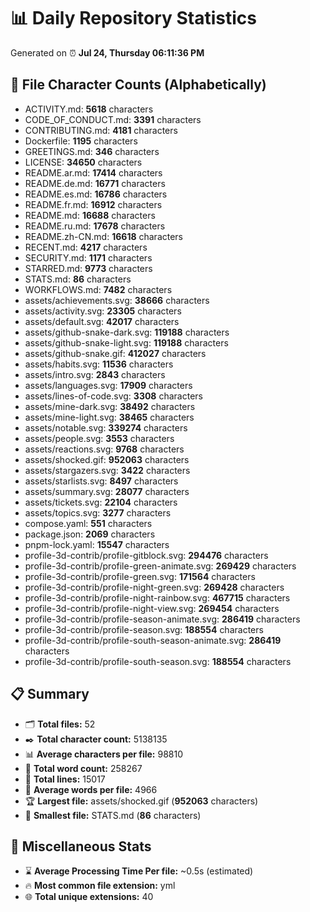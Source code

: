 # 📊 Daily Repository Statistics
Generated on ⏰ **Jul 24, Thursday 06:11:36 PM**

## 📂 File Character Counts (Alphabetically)
- ACTIVITY.md: **5618** characters
- CODE_OF_CONDUCT.md: **3391** characters
- CONTRIBUTING.md: **4181** characters
- Dockerfile: **1195** characters
- GREETINGS.md: **346** characters
- LICENSE: **34650** characters
- README.ar.md: **17414** characters
- README.de.md: **16771** characters
- README.es.md: **16786** characters
- README.fr.md: **16912** characters
- README.md: **16688** characters
- README.ru.md: **17678** characters
- README.zh-CN.md: **16618** characters
- RECENT.md: **4217** characters
- SECURITY.md: **1171** characters
- STARRED.md: **9773** characters
- STATS.md: **86** characters
- WORKFLOWS.md: **7482** characters
- assets/achievements.svg: **38666** characters
- assets/activity.svg: **23305** characters
- assets/default.svg: **42017** characters
- assets/github-snake-dark.svg: **119188** characters
- assets/github-snake-light.svg: **119188** characters
- assets/github-snake.gif: **412027** characters
- assets/habits.svg: **11536** characters
- assets/intro.svg: **2843** characters
- assets/languages.svg: **17909** characters
- assets/lines-of-code.svg: **3308** characters
- assets/mine-dark.svg: **38492** characters
- assets/mine-light.svg: **38465** characters
- assets/notable.svg: **339274** characters
- assets/people.svg: **3553** characters
- assets/reactions.svg: **9768** characters
- assets/shocked.gif: **952063** characters
- assets/stargazers.svg: **3422** characters
- assets/starlists.svg: **8497** characters
- assets/summary.svg: **28077** characters
- assets/tickets.svg: **22104** characters
- assets/topics.svg: **3277** characters
- compose.yaml: **551** characters
- package.json: **2069** characters
- pnpm-lock.yaml: **15547** characters
- profile-3d-contrib/profile-gitblock.svg: **294476** characters
- profile-3d-contrib/profile-green-animate.svg: **269429** characters
- profile-3d-contrib/profile-green.svg: **171564** characters
- profile-3d-contrib/profile-night-green.svg: **269428** characters
- profile-3d-contrib/profile-night-rainbow.svg: **467715** characters
- profile-3d-contrib/profile-night-view.svg: **269454** characters
- profile-3d-contrib/profile-season-animate.svg: **286419** characters
- profile-3d-contrib/profile-season.svg: **188554** characters
- profile-3d-contrib/profile-south-season-animate.svg: **286419** characters
- profile-3d-contrib/profile-south-season.svg: **188554** characters

## 📋 Summary
- 🗂️ **Total files:** 52
- ✒️ **Total character count:** 5138135
- 📊 **Average characters per file:** 98810
- 📝 **Total word count:** 258267
- 🧾 **Total lines:** 15017
- 📐 **Average words per file:** 4966
- 🏆 **Largest file:** assets/shocked.gif (**952063** characters)
- 🥉 **Smallest file:** STATS.md (**86** characters)

## 🌟 Miscellaneous Stats
- ⌛ **Average Processing Time Per file:** ~0.5s (estimated)
- 🔥 **Most common file extension:** yml
- 🌐 **Total unique extensions:** 40
